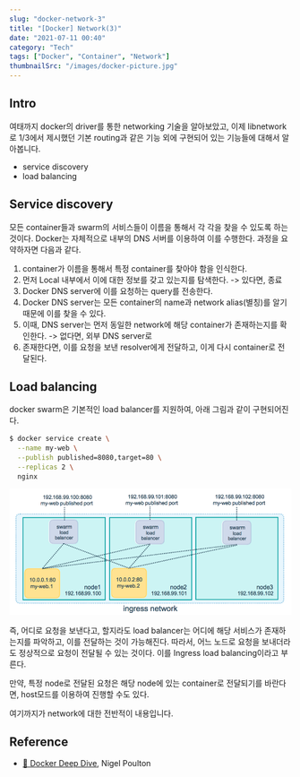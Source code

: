 ```yaml
---
slug: "docker-network-3"
title: "[Docker] Network(3)"
date: "2021-07-11 00:40"
category: "Tech"
tags: ["Docker", "Container", "Network"]
thumbnailSrc: "/images/docker-picture.jpg"
---
```


## Intro

여태까지 docker의 driver를 통한 networking 기술을 알아보았고, 이제 libnetwork로 1/3에서 제시했던 기본 routing과 같은 기능 외에 구현되어 있는 기능들에 대해서 알아봅니다.

- service discovery
- load balancing

## Service discovery

모든 container들과 swarm의 서비스들이 이름을 통해서 각 각을 찾을 수 있도록 하는 것이다. Docker는 자체적으로 내부의 DNS 서버를 이용하여 이를 수행한다. 과정을 요약하자면 다음과 같다.

1. container가 이름을 통해서 특정 container를 찾아야 함을 인식한다.
2. 먼저 Local 내부에서 이에 대한 정보를 갖고 있는지를 탐색한다. -> 있다면, 종료
3. Docker DNS server에 이를 요청하는 query를 전송한다.
4. Docker DNS server는 모든 container의 name과 network alias(별칭)를 알기 때문에 이를 찾을 수 있다.
5. 이때, DNS server는 먼저 동일한 network에 해당 container가 존재하는지를 확인한다. -> 없다면, 외부 DNS server로
6. 존재한다면, 이를 요청을 보낸 resolver에게 전달하고, 이게 다시 container로 전달된다.

## Load balancing

docker swarm은 기본적인 load balancer를 지원하여, 아래 그림과 같이 구현되어진다.

```bash
$ docker service create \
  --name my-web \
  --publish published=8080,target=80 \
  --replicas 2 \
  nginx
```

![docker-ingress-network](/images/docker-ingress-network.png)

즉, 어디로 요청을 보낸다고, 할지라도 load balancer는 어디에 해당 서비스가 존재하는지를 파악하고, 이를 전달하는 것이 가능해진다. 따라서, 어느 노드로 요청을 보내더라도 정상적으로 요청이 전달될 수 있는 것이다. 이를 Ingress load balancing이라고 부른다.

만약, 특정 node로 전달된 요청은 해당 node에 있는 container로 전달되기를 바란다면, host모드를 이용하여 진행할 수도 있다.

여기까지가 network에 대한 전반적이 내용입니다.

## Reference

- [🔗 Docker Deep Dive](https://www.oreilly.com/library/view/docker-deep-dive/9781800565135/), Nigel Poulton
